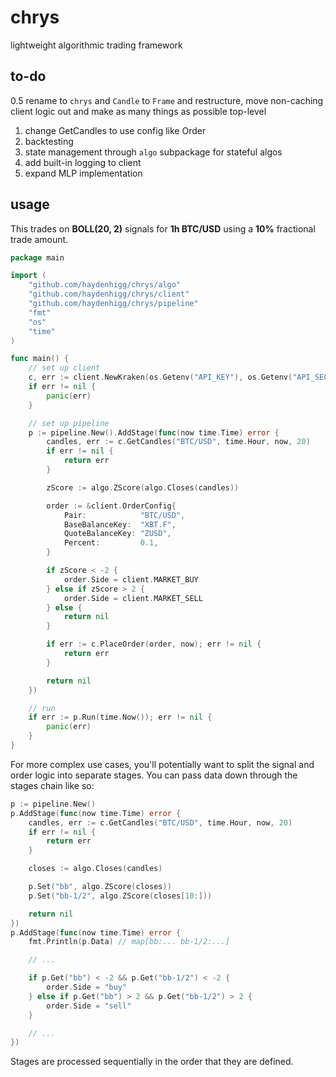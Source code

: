 # chrys
lightweight algorithmic trading framework

## to-do
0.5 rename to `chrys` and `Candle` to `Frame` and restructure, move non-caching client logic out and make as many things as possible top-level
1. change GetCandles to use config like Order
2. backtesting
3. state management through `algo` subpackage for stateful algos
4. add built-in logging to client
5. expand MLP implementation

## usage
This trades on **BOLL(20, 2)** signals for **1h BTC/USD** using a **10%** fractional trade amount.

```go
package main

import (
	"github.com/haydenhigg/chrys/algo"
	"github.com/haydenhigg/chrys/client"
	"github.com/haydenhigg/chrys/pipeline"
	"fmt"
	"os"
	"time"
)

func main() {
	// set up client
	c, err := client.NewKraken(os.Getenv("API_KEY"), os.Getenv("API_SECRET"))
	if err != nil {
		panic(err)
	}

	// set up pipeline
	p := pipeline.New().AddStage(func(now time.Time) error {
		candles, err := c.GetCandles("BTC/USD", time.Hour, now, 20)
		if err != nil {
			return err
		}

		zScore := algo.ZScore(algo.Closes(candles))

		order := &client.OrderConfig{
			Pair:            "BTC/USD",
			BaseBalanceKey:  "XBT.F",
			QuoteBalanceKey: "ZUSD",
			Percent:         0.1,
		}

		if zScore < -2 {
			order.Side = client.MARKET_BUY
		} else if zScore > 2 {
			order.Side = client.MARKET_SELL
		} else {
			return nil
		}

		if err := c.PlaceOrder(order, now); err != nil {
			return err
		}

		return nil
	})

	// run
	if err := p.Run(time.Now()); err != nil {
		panic(err)
	}
}
```

For more complex use cases, you'll potentially want to split the signal and order logic into separate stages. You can pass data down through the stages chain like so:

```go
p := pipeline.New()
p.AddStage(func(now time.Time) error {
	candles, err := c.GetCandles("BTC/USD", time.Hour, now, 20)
	if err != nil {
		return err
	}

	closes := algo.Closes(candles)

	p.Set("bb", algo.ZScore(closes))
	p.Set("bb-1/2", algo.ZScore(closes[10:]))

	return nil
})
p.AddStage(func(now time.Time) error {
	fmt.Println(p.Data) // map[bb:... bb-1/2:...]

	// ...

	if p.Get("bb") < -2 && p.Get("bb-1/2") < -2 {
		order.Side = "buy"
	} else if p.Get("bb") > 2 && p.Get("bb-1/2") > 2 {
		order.Side = "sell"
	}

	// ...
})
```

Stages are processed sequentially in the order that they are defined.
